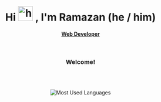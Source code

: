<h1 align="center">
  Hi 
  <img src="https://user-images.githubusercontent.com/1303154/88677602-1635ba80-d120-11ea-84d8-d263ba5fc3c0.gif" height="40px" alt="hi">
  , I'm Ramazan (he / him)
</h1>

<ins>
  <h4 align="center">
    Web Developer
  </h4>
</ins>

<br>

<h3 align="center">
  Welcome!
</h3>

<br> <br>

<div align="center">

![Most Used Languages](https://github-readme-stats.vercel.app/api/top-langs/?username=nastakalow&theme=radical&hide_border=false&include_all_commits=true&count_private=true&layout=compact)
  
</div>
